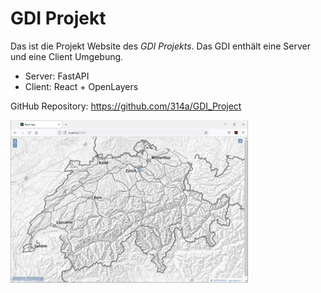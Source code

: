 # GDI Projekt

Das ist die Projekt Website des *GDI Projekts*. Das GDI enthält eine Server und eine Client Umgebung.
- Server: FastAPI
- Client: React + OpenLayers

GitHub Repository: https://github.com/314a/GDI_Project

![GDI Projekt Screenshot](screenshot.png)